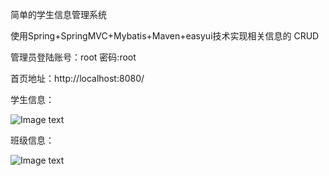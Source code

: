 简单的学生信息管理系统

使用Spring+SpringMVC+Mybatis+Maven+easyui技术实现相关信息的 CRUD

管理员登陆账号：root  密码:root

首页地址：http://localhost:8080/

学生信息：

![Image text](https://raw.github.com/xujinfeng0309/studentInfoManagement/src/main/webapp/static/imageofpro/stu.png)

班级信息：

![Image text](https://raw.github.com/xujinfeng0309/studentInfoManagement/src/main/webapp/static/imageofpro/grade.png)


